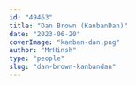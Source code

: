 ```yaml
---
id: "49463"
title: "Dan Brown (KanbanDan)"
date: "2023-06-20"
coverImage: "kanban-dan.png"
author: "MrHinsh"
type: "people"
slug: "dan-brown-kanbandan"
---
```




